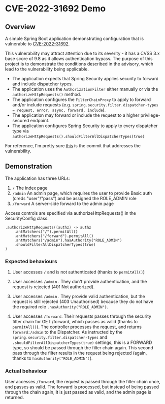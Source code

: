 # CVE-2022-31692 Demo

## Overview
A simple Spring Boot application demonstrating configuration that is vulnerable to [CVE-2022-31692](https://tanzu.vmware.com/security/cve-2022-31692).

This vulnerability may attract attention due to its severity - it has a CVSS 3.x base score of 9.8 as it allows authentication bypass. 
The purpose of this project is to demonstrate the conditions described in the advisory, which lead to the vulnerability being applicable.
- The application expects that Spring Security applies security to forward and include dispatcher types.
- The application uses the `AuthorizationFilter` either manually or via the `authorizeHttpRequests()` method.
- The application configures the `FilterChainProxy` to apply to forward and/or include requests (e.g. `spring.security.filter.dispatcher-types = request, error, async, forward, include`).
- The application may forward or include the request to a higher privilege-secured endpoint.
- The application configures Spring Security to apply to every dispatcher type via `authorizeHttpRequests().shouldFilterAllDispatcherTypes(true)`

For reference, I'm pretty sure [this](https://github.com/spring-projects/spring-security/commit/1f481aafff14f324ffe2b43a973d3d5f54ae92d4) is the commit 
that addresses the vulnerability.

## Demonstration
The application has three URLs:
1. `/` The index page
2. `/admin` An admin page, which requires the user to provide Basic auth (creds "user"/"pass") and be assigned the ROLE_ADMIN role
3. `/forward` A server-side forward to the admin page

Access controls are specified via authorizeHttpRequests() in the SecurityConfig class.

	.authorizeHttpRequests((authz) -> authz
		.antMatchers("/").permitAll()
		.antMatchers("/forward").permitAll()
		.antMatchers("/admin").hasAuthority("ROLE_ADMIN")
		.shouldFilterAllDispatcherTypes(true)
	)

### Expected behaviours

1. User accesses `/` and is not authenticated (thanks to `permitAll()`)

2. User accesses `/admin` . They don't provide authentication, and the request is rejected (401 Not authorized).

3. User accesses `/admin` . They provide valid authentication, but the request is still rejected (403 Unauthorised) 
because they do not have the required role `.hasAuthority("ROLE_ADMIN")`.

4. User accesses `/forward`. Their requests passes through the security filter chain for GET /forward, which passes 
as valid (thanks to `permitAll()`). The controller processes the request, and returns `forward:/admin` to the Dispatcher. 
As instructed by the `spring.security.filter.dispatcher-types` and `.shouldFilterAllDispatcherTypes(true)` settings, 
this is a FORWARD type, so should be passed through the filter chain again. This second pass through the filter results 
in the request being rejected (again, thanks to `hasAuthority("ROLE_ADMIN")`).

### Actual behaviour
User accesses `/forward`, the request is passed through the filter chain once, and passes as valid. The forward is 
processed, but instead of being passed through the chain again, it is just passed as valid, and the admin page is
returned.

